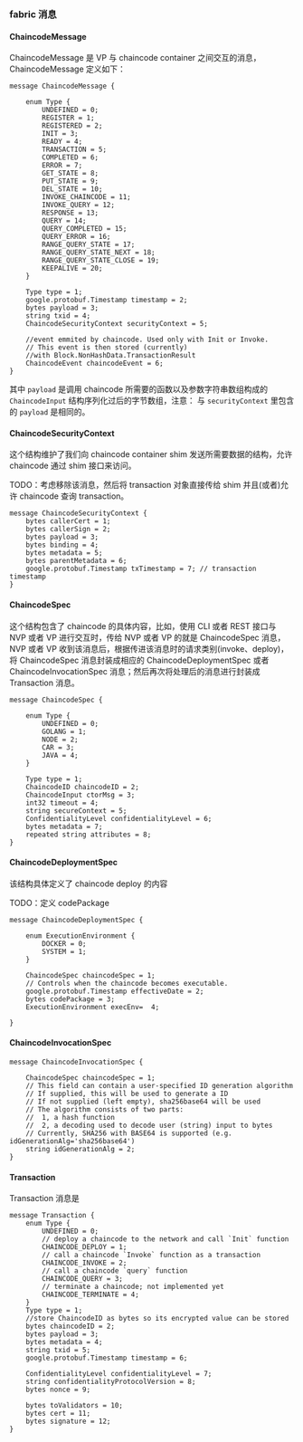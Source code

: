 ### fabric 消息

#### ChaincodeMessage

ChaincodeMessage 是 VP 与 chaincode container 之间交互的消息，ChaincodeMessage 定义如下：

```
message ChaincodeMessage {

    enum Type {
        UNDEFINED = 0;
        REGISTER = 1;
        REGISTERED = 2;
        INIT = 3;
        READY = 4;
        TRANSACTION = 5;
        COMPLETED = 6;
        ERROR = 7;
        GET_STATE = 8;
        PUT_STATE = 9;
        DEL_STATE = 10;
        INVOKE_CHAINCODE = 11;
        INVOKE_QUERY = 12;
        RESPONSE = 13;
        QUERY = 14;
        QUERY_COMPLETED = 15;
        QUERY_ERROR = 16;
        RANGE_QUERY_STATE = 17;
        RANGE_QUERY_STATE_NEXT = 18;
        RANGE_QUERY_STATE_CLOSE = 19;
        KEEPALIVE = 20;
    }

    Type type = 1;
    google.protobuf.Timestamp timestamp = 2;
    bytes payload = 3;
    string txid = 4;
    ChaincodeSecurityContext securityContext = 5;

    //event emmited by chaincode. Used only with Init or Invoke.
    // This event is then stored (currently)
    //with Block.NonHashData.TransactionResult
    ChaincodeEvent chaincodeEvent = 6;
}
```

其中 `payload` 是调用 chaincode 所需要的函数以及参数字符串数组构成的 `ChaincodeInput` 结构序列化过后的字节数组，注意： 与 `securityContext` 里包含的 `payload` 是相同的。

#### ChaincodeSecurityContext

这个结构维护了我们向 chaincode container shim 发送所需要数据的结构，允许 chaincode 通过 shim 接口来访问。

TODO：考虑移除该消息，然后将 transaction 对象直接传给 shim 并且(或者)允许 chaincode 查询 transaction。

```
message ChaincodeSecurityContext {
    bytes callerCert = 1;
    bytes callerSign = 2;
    bytes payload = 3;
    bytes binding = 4;
    bytes metadata = 5;
    bytes parentMetadata = 6;
    google.protobuf.Timestamp txTimestamp = 7; // transaction timestamp
}
```

#### ChaincodeSpec

这个结构包含了 chaincode 的具体内容，比如，使用 CLI 或者 REST 接口与 NVP 或者 VP 进行交互时，传给 NVP 或者 VP 的就是 ChaincodeSpec 消息，NVP 或者 VP 收到该消息后，根据传进该消息时的请求类别(invoke、deploy)，将 ChaincodeSpec 消息封装成相应的 ChaincodeDeploymentSpec 或者 ChaincodeInvocationSpec 消息；然后再次将处理后的消息进行封装成 Transaction 消息。

```
message ChaincodeSpec {

    enum Type {
        UNDEFINED = 0;
        GOLANG = 1;
        NODE = 2;
        CAR = 3;
        JAVA = 4;
    }

    Type type = 1;
    ChaincodeID chaincodeID = 2;
    ChaincodeInput ctorMsg = 3;
    int32 timeout = 4;
    string secureContext = 5;
    ConfidentialityLevel confidentialityLevel = 6;
    bytes metadata = 7;
    repeated string attributes = 8;
}
```

#### ChaincodeDeploymentSpec

该结构具体定义了 chaincode deploy 的内容

TODO：定义 codePackage

```
message ChaincodeDeploymentSpec {

    enum ExecutionEnvironment {
        DOCKER = 0;
        SYSTEM = 1;
    }

    ChaincodeSpec chaincodeSpec = 1;
    // Controls when the chaincode becomes executable.
    google.protobuf.Timestamp effectiveDate = 2;
    bytes codePackage = 3;
    ExecutionEnvironment execEnv=  4;

}
```

#### ChaincodeInvocationSpec

```
message ChaincodeInvocationSpec {

    ChaincodeSpec chaincodeSpec = 1;
    // This field can contain a user-specified ID generation algorithm
    // If supplied, this will be used to generate a ID
    // If not supplied (left empty), sha256base64 will be used
    // The algorithm consists of two parts:
    //  1, a hash function
    //  2, a decoding used to decode user (string) input to bytes
    // Currently, SHA256 with BASE64 is supported (e.g. idGenerationAlg='sha256base64')
    string idGenerationAlg = 2;
}
```

#### Transaction

Transaction 消息是

```
message Transaction {
    enum Type {
        UNDEFINED = 0;
        // deploy a chaincode to the network and call `Init` function
        CHAINCODE_DEPLOY = 1;
        // call a chaincode `Invoke` function as a transaction
        CHAINCODE_INVOKE = 2;
        // call a chaincode `query` function
        CHAINCODE_QUERY = 3;
        // terminate a chaincode; not implemented yet
        CHAINCODE_TERMINATE = 4;
    }
    Type type = 1;
    //store ChaincodeID as bytes so its encrypted value can be stored
    bytes chaincodeID = 2;
    bytes payload = 3;
    bytes metadata = 4;
    string txid = 5;
    google.protobuf.Timestamp timestamp = 6;

    ConfidentialityLevel confidentialityLevel = 7;
    string confidentialityProtocolVersion = 8;
    bytes nonce = 9;

    bytes toValidators = 10;
    bytes cert = 11;
    bytes signature = 12;
}
```